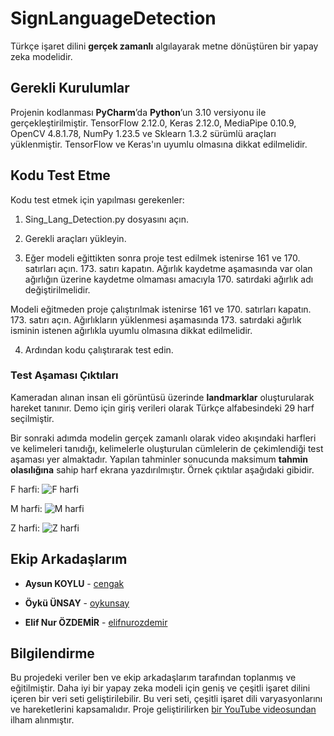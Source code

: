 
# SignLanguageDetection

Türkçe işaret dilini **gerçek zamanlı** algılayarak metne dönüştüren bir yapay zeka modelidir. 

## Gerekli Kurulumlar

Projenin kodlanması **PyCharm**’da **Python**’un 3.10 versiyonu ile gerçekleştirilmiştir. TensorFlow 2.12.0, Keras 2.12.0, MediaPipe 0.10.9, OpenCV 4.8.1.78, NumPy 1.23.5 ve Sklearn 1.3.2 sürümlü araçları yüklenmiştir. TensorFlow ve Keras'ın uyumlu olmasına dikkat edilmelidir.

## Kodu Test Etme

Kodu test etmek için yapılması gerekenler:

1) Sing_Lang_Detection.py dosyasını açın.

2) Gerekli araçları yükleyin.

3) Eğer modeli eğittikten sonra proje test edilmek istenirse 161 ve 170. satırları açın. 173. satırı kapatın. Ağırlık kaydetme aşamasında var olan ağırlığın üzerine kaydetme olmaması amacıyla 170. satırdaki ağırlık adı değiştirilmelidir.

Modeli eğitmeden proje çalıştırılmak istenirse 161 ve 170. satırları kapatın. 173. satırı açın. Ağırlıkların yüklenmesi aşamasında 173. satırdaki ağırlık isminin istenen ağırlıkla uyumlu olmasına dikkat edilmelidir.

4) Ardından kodu çalıştırarak test edin.

### Test Aşaması Çıktıları
Kameradan alınan insan eli görüntüsü üzerinde **landmarklar** oluşturularak hareket tanınır. Demo için giriş verileri olarak Türkçe alfabesindeki 29 harf seçilmiştir. 

Bir sonraki adımda modelin gerçek zamanlı olarak video akışındaki harfleri ve kelimeleri tanıdığı, kelimelerle oluşturulan cümlelerin de çekimlendiği test aşaması yer almaktadır. Yapılan tahminler sonucunda maksimum **tahmin olasılığına** sahip harf ekrana yazdırılmıştır. Örnek çıktılar aşağıdaki gibidir.

F harfi:
![F harfi](https://github.com/elifkapln/SignLanguageDetection/assets/103317445/dfef2e58-576f-40a5-bb2c-9a1c08d9dfbc)

M harfi:
![M harfi](https://github.com/elifkapln/SignLanguageDetection/assets/103317445/259f9936-45c9-4c7c-82c8-88e9bb4a189e)

Z harfi:
![Z harfi](https://github.com/elifkapln/SignLanguageDetection/assets/103317445/a2859363-0b68-4650-b4b5-316f06972ff7)

## Ekip Arkadaşlarım

* **Aysun KOYLU** - [cengak](https://github.com/cengak)

* **Öykü ÜNSAY** - [oykunsay](https://github.com/oykunsay)

* **Elif Nur ÖZDEMİR** - [elifnurozdemir](https://github.com/elifnurozdemir)

## Bilgilendirme
Bu projedeki veriler ben ve ekip arkadaşlarım tarafından toplanmış ve eğitilmiştir. Daha iyi bir yapay zeka modeli için geniş ve çeşitli işaret dilini içeren bir veri seti geliştirilebilir. Bu veri seti, çeşitli işaret dili varyasyonlarını ve hareketlerini kapsamalıdır.
Proje geliştirilirken [bir YouTube videosundan](https://youtu.be/doDUihpj6ro?si=28wMFGQ5kvq6czgK) ilham alınmıştır.
